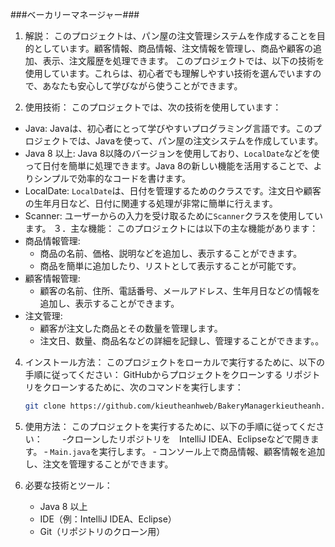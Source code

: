 ###ベーカリーマネージャー###
1. 解説：  このプロジェクトは、パン屋の注文管理システムを作成することを目的としています。顧客情報、商品情報、注文情報を管理し、商品や顧客の追加、表示、注文履歴を処理できます。
          このプロジェクトでは、以下の技術を使用しています。これらは、初心者でも理解しやすい技術を選んでいますので、あなたも安心して学びながら使うことができます。

2. 使用技術：
      このプロジェクトでは、次の技術を使用しています： 
- Java: Javaは、初心者にとって学びやすいプログラミング言語です。このプロジェクトでは、Javaを使って、パン屋の注文システムを作成しています。
- Java 8 以上: Java 8以降のバージョンを使用しており、`LocalDate`などを使って日付を簡単に処理できます。Java 8の新しい機能を活用することで、よりシンプルで効率的なコードを書けます。
- LocalDate: `LocalDate`は、日付を管理するためのクラスです。注文日や顧客の生年月日など、日付に関連する処理が非常に簡単に行えます。
- Scanner: ユーザーからの入力を受け取るために`Scanner`クラスを使用しています。
３．主な機能：
      このプロジェクトには以下の主な機能があります：
- 商品情報管理: 
  - 商品の名前、価格、説明などを追加し、表示することができます。
  - 商品を簡単に追加したり、リストとして表示することが可能です。
- 顧客情報管理:
  - 顧客の名前、住所、電話番号、メールアドレス、生年月日などの情報を追加し、表示することができます。
- 注文管理:
  - 顧客が注文した商品とその数量を管理します。
  - 注文日、数量、商品名などの詳細を記録し、管理することができます。。
4. インストール方法：
このプロジェクトをローカルで実行するために、以下の手順に従ってください：
GitHubからプロジェクトをクローンする
リポジトリをクローンするために、次のコマンドを実行します：
   ```bash
   git clone https://github.com/kieutheanhweb/BakeryManagerkieutheanh.git

 5. 使用方法：
   このプロジェクトを実行するために、以下の手順に従ってください：
　　‐クローンしたリポジトリを　IntelliJ IDEA、Eclipseなどで開きます。
   ‐ `Main.java`を実行します。
   ‐ コンソール上で商品情報、顧客情報を追加し、注文を管理することができます。

6. 必要な技術とツール：
   - Java 8 以上
   - IDE（例：IntelliJ IDEA、Eclipse）
   - Git（リポジトリのクローン用）
